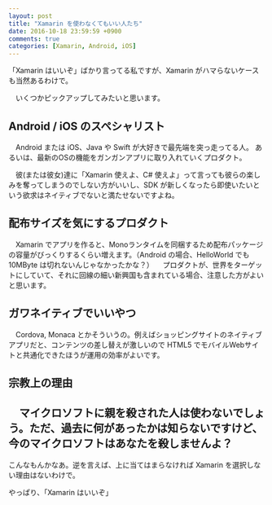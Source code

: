 ```yaml
---
layout: post
title: "Xamarin を使わなくてもいい人たち"
date: 2016-10-18 23:59:59 +0900
comments: true
categories: [Xamarin, Android, iOS]
---
```

「Xamarin はいいぞ」ばかり言ってる私ですが、Xamarin がハマらないケースも当然あるわけで。

<!--more-->

　いくつかピックアップしてみたいと思います。

## Android / iOS のスペシャリスト

　Android または iOS、Java や Swift が大好きで最先端を突っ走ってる人。
あるいは、最新のOSの機能をガンガンアプリに取り入れていくプロダクト。

　彼(または彼女)達に「Xamarin 使えよ、C# 使えよ」って言っても彼らの楽しみを奪ってしまうのでしない方がいいし、SDK が新しくなったら即使いたいという欲求はネイティブでないと満たせないですよね。
　
## 配布サイズを気にするプロダクト

　Xamarin でアプリを作ると、Monoランタイムを同梱するため配布パッケージの容量がびっくりするくらい増えます。（Android の場合、HelloWorld でも 10MByte は切れないんじゃなかったかな？）
　プロダクトが、世界をターゲットにしていて、それに回線の細い新興国も含まれている場合、注意した方がよいと思います。
　
## ガワネイティブでいいやつ

　Cordova, Monaca とかそういうの。例えばショッピングサイトのネイティブアプリだと、コンテンツの差し替えが激しいので HTML5 でモバイルWebサイトと共通化できたほうが運用の効率がよいです。
　
## 宗教上の理由

　マイクロソフトに親を殺された人は使わないでしょう。ただ、過去に何があったかは知らないですけど、今のマイクロソフトはあなたを殺しませんよ？
　
----


こんなもんかなあ。逆を言えば、上に当てはまらなければ Xamarin を選択しない理由はないわけで。

やっぱり、「Xamarin はいいぞ」
